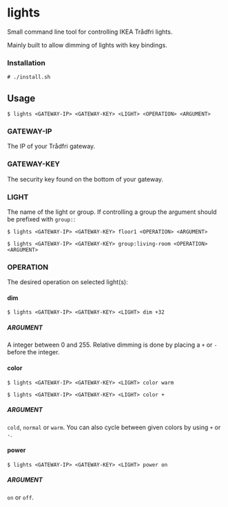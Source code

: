 # lights
Small command line tool for controlling IKEA Trådfri lights.

Mainly built to allow dimming of lights with key bindings.
### Installation
 ```
 # ./install.sh
 ```
## Usage
```
$ lights <GATEWAY-IP> <GATEWAY-KEY> <LIGHT> <OPERATION> <ARGUMENT>
```

### GATEWAY-IP
The IP of your Trådfri gateway.

### GATEWAY-KEY
The security key found on the bottom of your gateway.

### LIGHT
The name of the light or group. If controlling a group the <LIGHT> argument should be prefixed with ```group:```:
```
$ lights <GATEWAY-IP> <GATEWAY-KEY> floor1 <OPERATION> <ARGUMENT>
```
```
$ lights <GATEWAY-IP> <GATEWAY-KEY> group:living-room <OPERATION> <ARGUMENT>
```  
 
### OPERATION
The desired operation on selected light(s):

#### dim
```
$ lights <GATEWAY-IP> <GATEWAY-KEY> <LIGHT> dim +32
```
##### ARGUMENT
A integer between 0 and 255. Relative dimming is done by placing a ```+``` or ```-``` before the integer.
  
#### color
```
$ lights <GATEWAY-IP> <GATEWAY-KEY> <LIGHT> color warm
```
```
$ lights <GATEWAY-IP> <GATEWAY-KEY> <LIGHT> color +
```

##### ARGUMENT
```cold```, ```normal``` or ```warm```. You can also cycle between given colors by using ```+``` or ```-```.

#### power
```
$ lights <GATEWAY-IP> <GATEWAY-KEY> <LIGHT> power on
```

##### ARGUMENT
```on``` or ```off```.


